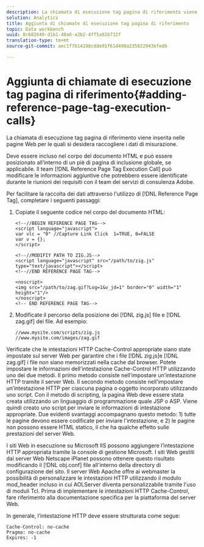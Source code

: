 ```yaml
---
description: La chiamata di esecuzione tag pagina di riferimento viene inserita nelle pagine Web per le quali si desidera raccogliere i dati di misurazione.
solution: Analytics
title: Aggiunta di chiamate di esecuzione tag pagina di riferimento
topic: Data workbench
uuid: 8c682649-d1b1-40a6-a2b2-4ff5a92b732f
translation-type: tm+mt
source-git-commit: aec1f7b14198cdde91f61d490a235022943bfedb

---
```



# Aggiunta di chiamate di esecuzione tag pagina di riferimento{#adding-reference-page-tag-execution-calls}

La chiamata di esecuzione tag pagina di riferimento viene inserita nelle pagine Web per le quali si desidera raccogliere i dati di misurazione.

Deve essere incluso nel corpo del documento HTML e può essere posizionato all’interno di un piè di pagina di inclusione globale, se applicabile. Il team [!DNL Reference Page Tag Execution Call] può modificare le informazioni aggiuntive che potrebbero essere identificate durante le riunioni dei requisiti con il team dei servizi di consulenza Adobe.

Per facilitare la raccolta dei dati attraverso l&#39;utilizzo di [!DNL Reference Page Tag], completare i seguenti passaggi:

1. Copiate il seguente codice nel corpo del documento HTML:

   ```
   <!--//BEGIN REFERENCE PAGE TAG--> 
   <script language="javascript"> 
   var vlc = "0" //Capture Link Click  1=TRUE, 0=FALSE 
   var v = {}; 
   </script> 
   
   <!--//MODIFIY PATH TO ZIG.JS--> 
   <script language="javascript" src="/path/to/zig.js" type="text/javascript"></script> 
   <!--//END REFERENCE PAGE TAG--> 
   
   <noscript> 
   <img src="/path/to/zag.gif?Log=1&v_jd=1" border="0" width="1" height="1"/> 
   </noscript> 
   <!-- END REFERENCE PAGE TAG-->
   ```

1. Modificate il percorso della posizione dei [!DNL zig.js] file e [!DNL zag.gif] dei file. Ad esempio:

   ```
   //www.mysite.com/scripts/zig.js 
   //www.mysite.com/images/zag.gif 
   ```

Verificate che le intestazioni HTTP Cache-Control appropriate siano state impostate sul server Web per garantire che i file [!DNL zig.js]e [!DNL zag.gif] i file non siano memorizzati nella cache dal browser. Potete impostare le informazioni dell&#39;intestazione Cache-Control HTTP utilizzando uno dei due metodi. Il primo metodo consiste nell’impostare un’intestazione HTTP tramite il server Web. Il secondo metodo consiste nell’impostare un’intestazione HTTP per ciascuna pagina o oggetto incorporato utilizzando uno script. Con il metodo di scripting, la pagina Web deve essere stata creata utilizzando un linguaggio di programmazione quale JSP o ASP. Viene quindi creato uno script per inviare le informazioni di intestazione appropriate. Due evidenti svantaggi accompagnano questo metodo: 1) tutte le pagine devono essere codificate per inviare l&#39;intestazione, e 2) le pagine non possono essere HTML statico, il che ha qualche effetto sulle prestazioni del server Web.

I siti Web in esecuzione su Microsoft IIS possono aggiungere l’intestazione HTTP appropriata tramite la console di gestione Microsoft. I siti Web gestiti dai server Web Netscape iPlanet possono ottenere questo risultato modificando il [!DNL obj.conf] file all&#39;interno della directory di configurazione del sito. Il server Web Apache offre ai webmaster la possibilità di personalizzare le intestazioni HTTP utilizzando il modulo mod_header incluso in cui AOLServer diventa personalizzabile tramite l&#39;uso di moduli Tcl. Prima di implementare le intestazioni HTTP Cache-Control, fare riferimento alla documentazione specifica per la piattaforma del server Web.

In generale, l’intestazione HTTP deve essere strutturata come segue:

```
Cache-Control: no-cache 
Pragma: no-cache 
Expires: -1
```

